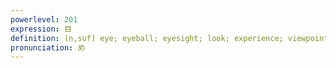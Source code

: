 ```yaml
---
powerlevel: 201
expression: 目
definition: (n,suf) eye; eyeball; eyesight; look; experience; viewpoint; ordinal number suffix; somewhat; -ish; (P)
pronunciation: め
---
```

